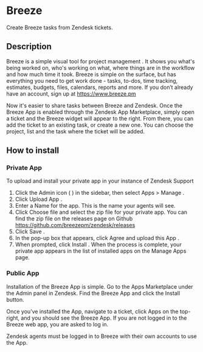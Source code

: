 # Breeze

Create Breeze tasks from Zendesk tickets.

## Description
Breeze is a simple visual tool for project management . It shows you what's being worked on, who's working on what, where things are in the workflow and how much time it took. Breeze is simple on the surface, but has everything you need to get work done - tasks, to-dos, time tracking, estimates, budgets, files, calendars, reports and more. If you don’t already have an account, sign up  at https://www.breeze.pm

Now it's easier to share tasks between Breeze and Zendesk. Once the Breeze App is enabled through the Zendesk App Marketplace, simply open a ticket and the Breeze widget will appear to the right. From there, you can add the ticket to an existing task, or create a new one. You can choose the project, list and the task where the ticket will be added. 

## How to install

### Private App

To upload and install your private app in your instance of Zendesk Support

1. Click the Admin icon (   ) in the sidebar, then select Apps > Manage .
2. Click Upload App .
3. Enter a Name for the app.
   This is the name your agents will see.
4. Click Choose file and select the zip file for your private app.
   You can find the zip file on the releases page on Github https://github.com/breezepm/zendesk/releases
5. Click Save .
6. In the pop-up box that appears, click Agree and upload this App .
7. When prompted, click Install .
  When the process is complete, your private app appears in the list of installed apps on the Manage Apps page.


### Public App

Installation of the Breeze App is simple. Go to the Apps Marketplace under the Admin panel in Zendesk. Find the Breeze App and click the Install button.

Once you’ve installed the App, navigate to a ticket, click Apps on the top-right, and you should see the Breeze App. If you are not logged in to the Breeze web app, you are asked to log in.

Zendesk agents must be logged in to Breeze with their own accounts to use the App.
